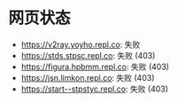 # 网页状态
- https://v2ray.yoyho.repl.co: 失败
- https://stds.stpsc.repl.co: 失败 (403)
- https://figura.hpbmm.repl.co: 失败 (403)
- https://jsn.limkon.repl.co: 失败 (403)
- https://start--stpstyc.repl.co: 失败 (403)
